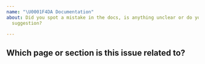 ```yaml
---
name: "\U0001F4DA Documentation"
about: Did you spot a mistake in the docs, is anything unclear or do you have a
  suggestion?

---
```


## Which page or section is this issue related to?
<!-- Please include the URL and/or source. -->